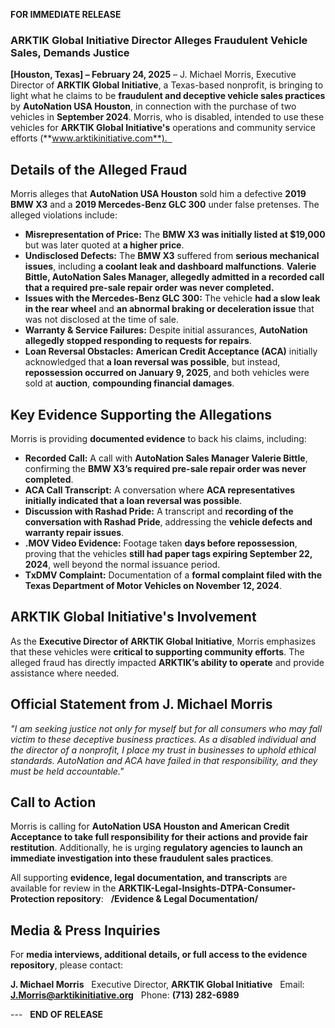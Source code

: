 **FOR IMMEDIATE RELEASE**  

### **ARKTIK Global Initiative Director Alleges Fraudulent Vehicle Sales, Demands Justice**  

**[Houston, Texas] – February 24, 2025** – J. Michael Morris, Executive Director of **ARKTIK Global Initiative**, a Texas-based nonprofit, is bringing to light what he claims to be **fraudulent and deceptive vehicle sales practices** by **AutoNation USA Houston**, in connection with the purchase of two vehicles in **September 2024**. Morris, who is disabled, intended to use these vehicles for **ARKTIK Global Initiative's** operations and community service efforts (**www.arktikinitiative.com**).  

## **Details of the Alleged Fraud**

Morris alleges that **AutoNation USA Houston** sold him a defective **2019 BMW X3** and a **2019 Mercedes-Benz GLC 300** under false pretenses. The alleged violations include:

- **Misrepresentation of Price:** The **BMW X3 was initially listed at $19,000** but was later quoted at **a higher price**.
- **Undisclosed Defects:** The **BMW X3** suffered from **serious mechanical issues**, including **a coolant leak and dashboard malfunctions**. **Valerie Bittle, AutoNation Sales Manager, allegedly admitted in a recorded call that a required pre-sale repair order was never completed.**
- **Issues with the Mercedes-Benz GLC 300:** The vehicle **had a slow leak in the rear wheel** and **an abnormal braking or deceleration issue** that was not disclosed at the time of sale.
- **Warranty & Service Failures:** Despite initial assurances, **AutoNation allegedly stopped responding to requests for repairs**.
- **Loan Reversal Obstacles:** **American Credit Acceptance (ACA)** initially acknowledged that **a loan reversal was possible**, but instead, **repossession occurred on January 9, 2025**, and both vehicles were sold at **auction**, **compounding financial damages**.

## **Key Evidence Supporting the Allegations**

Morris is providing **documented evidence** to back his claims, including:

- **Recorded Call:** A call with **AutoNation Sales Manager Valerie Bittle**, confirming the **BMW X3’s required pre-sale repair order was never completed**.
- **ACA Call Transcript:** A conversation where **ACA representatives initially indicated that a loan reversal was possible**.
- **Discussion with Rashad Pride:** A transcript and **recording of the conversation with Rashad Pride**, addressing the **vehicle defects and warranty repair issues**.
- **.MOV Video Evidence:** Footage taken **days before repossession**, proving that the vehicles **still had paper tags expiring September 22, 2024**, well beyond the normal issuance period.
- **TxDMV Complaint:** Documentation of a **formal complaint filed with the Texas Department of Motor Vehicles on November 12, 2024**.

## **ARKTIK Global Initiative's Involvement**

As the **Executive Director of ARKTIK Global Initiative**, Morris emphasizes that these vehicles were **critical to supporting community efforts**. The alleged fraud has directly impacted **ARKTIK’s ability to operate** and provide assistance where needed.

## **Official Statement from J. Michael Morris**

_"I am seeking justice not only for myself but for all consumers who may fall victim to these deceptive business practices. As a disabled individual and the director of a nonprofit, I place my trust in businesses to uphold ethical standards. AutoNation and ACA have failed in that responsibility, and they must be held accountable."_

## **Call to Action**

Morris is calling for **AutoNation USA Houston and American Credit Acceptance to take full responsibility for their actions and provide fair restitution**. Additionally, he is urging **regulatory agencies to launch an immediate investigation into these fraudulent sales practices**.

All supporting **evidence, legal documentation, and transcripts** are available for review in the **ARKTIK-Legal-Insights-DTPA-Consumer-Protection repository**:  
**/Evidence & Legal Documentation/**  

## **Media & Press Inquiries**

For **media interviews, additional details, or full access to the evidence repository**, please contact:

**J. Michael Morris**  
Executive Director, **ARKTIK Global Initiative**  
Email: **J.Morris@arktikinitiative.org**  
Phone: **(713) 282-6989**  

---  
**END OF RELEASE**

